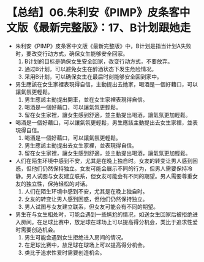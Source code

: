 # 【总结】06.朱利安《PIMP》皮条客中文版《最新完整版》：17、B计划跟她走

-   朱利安《PIMP》皮条客中文版《最新完整版》中，B计划是指当计划A失败时，要改变行动方式，确保女生能够安全回家。
    1.  B计划的目标是确保女生安全回家，改变行动方式，不要放弃。
    2.  通过B计划，可以避免女生在醉酒状态下发生危险情况。
    3.  采用B计划，可以确保女生在最后时刻能够安全回到家中。
-   男生應該在女生家裡表現得自信，主動提出去她家，喝酒是一個好藉口，可以讓氣氛更輕鬆。
    1.  男生應該主動提出開車，並在女生家裡表現得自信。
    2.  喝酒是一個好藉口，可以讓氣氛更輕鬆。
    3.  留在女生家裡，讓女生感到舒適，並主動提出喝酒，讓氣氛更加輕鬆。
-   喝酒是一個好藉口，可以讓氣氛更輕鬆，男生應該主動提出去女生家裡，並表現得自信。
    1.  喝酒是一個好藉口，可以讓氣氛更輕鬆。
    2.  男生應該主動提出去女生家裡，並表現得自信。
    3.  留在女生家裡，讓女生感到舒適，並主動提出喝酒，讓氣氛更加輕鬆。
-   人们在陌生环境中感到不安，尤其是在晚上独自时。女友的转变让男人感到困惑，但他们仍然保持独立。女友可能会展示不同的行为，但男人需要保持冷静。男人试图与女友建立联系，但女友可能会有不同的期望。男人需要尊重女友的独立性，保持轻松的对话。
    1.  人们在陌生环境中感到不安，尤其是在晚上独自时。
    2.  女友的转变让男人感到困惑，但他们仍然保持独立。
    3.  男人试图与女友建立联系，但女友可能会有不同的期望。
-   男生在与女生相处时，可能会遇到一些尴尬的情况，如送女生回家后被拒绝进入房间。在足球比赛中，放足球在球场上可以提高得分机会，类比于追求性爱时需要创造机会。
    1.  男生可能会遇到女生拒绝进入房间的情况。
    2.  在足球比赛中，放足球在球场上可以提高得分机会。
    3.  类比于追求性爱时需要创造机会。